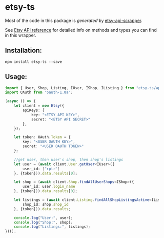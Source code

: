 # etsy-ts

Most of the code in this package is _generated_ by [etsy-api-scrapper](https://github.com/Granga/etsy-api-scraper).

See [Etsy API reference](https://www.etsy.com/developers/documentation/getting_started/api_basics#reference) for
detailed info on methods and types you can find in this wrapper.

## Installation:

`npm install etsy-ts --save`

## Usage:

```typescript
import { User, Shop, Listing, IUser, IShop, IListing } from "etsy-ts/api";
import OAuth from "oauth-1.0a";

(async () => {
    let client = new Etsy({
        apiKeys: {
            key: "<ETSY API KEY>",
            secret: "<ETSY API SECRET>"
        },
    });

    let token: OAuth.Token = {
        key: "<USER OAUTH KEY>",
        secret: "<USER OAUTH TOKEN>"
    };

    //get user, then user's shop, then shop's listings
    let user = (await client.User.getUser<IUser>({
        user_id: ["rptr"]
    }, {token})).data.results[0];

    let shop = (await client.Shop.findAllUserShops<IShop>({
        user_id: user.login_name
    }, {token})).data.results[0];

    let listings = (await client.Listing.findAllShopListingsActive<IListing>({
        shop_id: shop.shop_id
    }, {token})).data.results;

    console.log("User:", user);
    console.log("Shop:", shop);
    console.log("Listings:", listings);
})();
```
